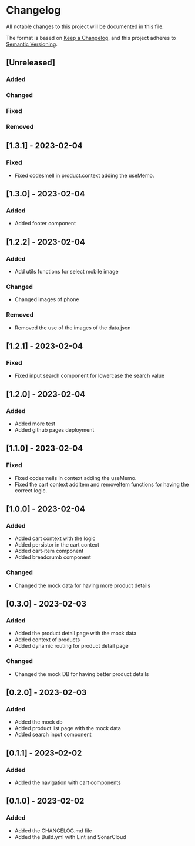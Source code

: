 # Changelog

All notable changes to this project will be documented in this file.

The format is based on [Keep a Changelog](https://keepachangelog.com/en/1.0.0/), and this project adheres to [Semantic Versioning](https://semver.org/spec/v2.0.0.html).

## [Unreleased]

### Added

### Changed

### Fixed

### Removed

## [1.3.1] - 2023-02-04

### Fixed

- Fixed codesmell in product.context adding the useMemo.

## [1.3.0] - 2023-02-04

### Added

- Added footer component

## [1.2.2] - 2023-02-04

### Added

- Add utils functions for select mobile image

### Changed

- Changed images of phone

### Removed

- Removed the use of the images of the data.json

## [1.2.1] - 2023-02-04

### Fixed

- Fixed input search component for lowercase the search value

## [1.2.0] - 2023-02-04

### Added

- Added more test
- Added github pages deployment

## [1.1.0] - 2023-02-04

### Fixed

- Fixed codesmells in context adding the useMemo.
- Fixed the cart context addItem and removeItem functions for having the correct logic.

## [1.0.0] - 2023-02-04

### Added

- Added cart context with the logic
- Added persistor in the cart context
- Added cart-item component
- Added breadcrumb component

### Changed

- Changed the mock data for having more product details

## [0.3.0] - 2023-02-03

### Added

- Added the product detail page with the mock data
- Added context of products
- Added dynamic routing for product detail page

### Changed

- Changed the mock DB for having better product details

## [0.2.0] - 2023-02-03

### Added

- Added the mock db
- Added product list page with the mock data
- Added search input component

## [0.1.1] - 2023-02-02

### Added

- Added the navigation with cart components

## [0.1.0] - 2023-02-02

### Added

- Added the CHANGELOG.md file
- Added the Build.yml with Lint and SonarCloud
